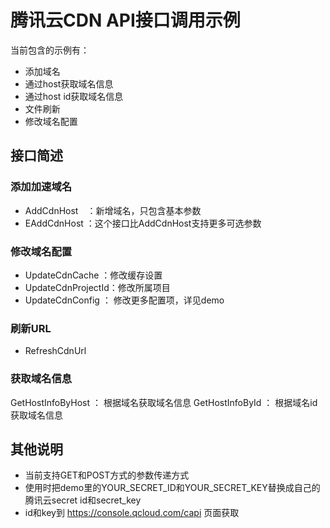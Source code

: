 # 腾讯云CDN API接口调用示例

当前包含的示例有：
* 添加域名
* 通过host获取域名信息
* 通过host id获取域名信息
* 文件刷新
* 修改域名配置

## 接口简述
### 添加加速域名
* AddCdnHost　：新增域名，只包含基本参数
* EAddCdnHost ：这个接口比AddCdnHost支持更多可选参数
### 修改域名配置
* UpdateCdnCache    ：修改缓存设置
* UpdateCdnProjectId：修改所属项目
* UpdateCdnConfig   ： 修改更多配置项，详见demo
### 刷新URL
* RefreshCdnUrl
### 获取域名信息
GetHostInfoByHost ： 根据域名获取域名信息
GetHostInfoById   ： 根据域名id获取域名信息

## 其他说明
* 当前支持GET和POST方式的参数传递方式
* 使用时把demo里的YOUR_SECRET_ID和YOUR_SECRET_KEY替换成自己的腾讯云secret id和secret_key
* id和key到 https://console.qcloud.com/capi 页面获取